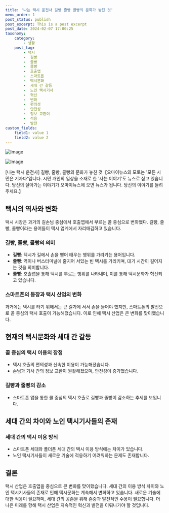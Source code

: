 ```yaml
---
title: '나는 택시 운전사 길빵 줄빵 콜빵의 문화가 놓친 것'
menu_order: 1
post_status: publish
post_excerpt: This is a post excerpt
post_date: 2024-02-07 17:00:25
taxonomy:
    category:
        - 생활
    post_tag:
        - 택시
        -  길빵
        -  줄빵
        -  콜빵
        -  호출앱
        -  스마트폰
        -  택시문화
        -  세대 간 갈등
        -  노인 택시기사
        -  혁신
        -  변화
        -  편의성
        -  안전성
        -  정보 교환이
        -  적응
        -  발전
custom_fields:
    field1: value 1
    field2: value 2
---
```


![Image](https://imgnews.pstatic.net/image/047/2024/02/07/0002421591_001_20240207115101121.jpg?type=w647)

![Image](https://imgnews.pstatic.net/image/047/2024/02/07/0002421591_002_20240207115101177.jpg?type=w647)


[나는 택시 운전사] 길빵, 줄빵, 콜빵의 문화가 놓친 것【오마이뉴스의 모토는 '모든 시민은 기자다'입니다. 시민 개인의 일상을 소재로 한 '사는 이야기'도 뉴스로 싣고 있습니다. 당신의 살아가는 이야기가 오마이뉴스에 오면 뉴스가 됩니다. 당신의 이야기를 들려주세요.】

## 택시의 역사와 변화

택시 시장은 과거의 길손님 중심에서 호출앱에서 부르는 콜 중심으로 변화했다. 길빵, 줄빵, 콜빵이라는 용어들이 택시 업계에서 자리매김하고 있습니다.

### 길빵, 줄빵, 콜빵의 의미

- **길빵**: 택시가 길에서 손을 뻗어 태우는 행위를 가리키는 용어입니다.
- **줄빵**: 역이나 버스터미널에 줄지어 서있는 빈 택시를 가리키며, 대기 시간이 길어지는 것을 의미합니다.
- **콜빵**: 호출앱을 통해 택시를 부르는 행위를 나타내며, 이를 통해 택시문화가 혁신되고 있습니다.

### 스마트폰의 등장과 택시 산업의 변화

과거에는 택시를 타기 위해서는 큰 길가에 서서 손을 들어야 했지만, 스마트폰의 발전으로 콜 중심의 택시 호출이 가능해졌습니다. 이로 인해 택시 산업은 큰 변화를 맞이했습니다.

## 현재의 택시문화와 세대 간 갈등

### 콜 중심의 택시 이용의 장점

- 택시 호출의 편의성과 신속한 이용이 가능해졌습니다.
- 손님과 기사 간의 정보 교환이 원활해졌으며, 안전성이 증가했습니다.

### 길빵과 줄빵의 감소

- 스마트폰 앱을 통한 콜 중심의 택시 호출로 길빵과 줄빵이 감소하는 추세를 보입니다.

## 세대 간의 차이와 노인 택시기사들의 존재

### 세대 간의 택시 이용 방식

- 스마트폰 세대와 폴더폰 세대 간의 택시 이용 방식에는 차이가 있습니다.
- 노인 택시기사들이 새로운 기술에 적응하기 어려워하는 문제도 존재합니다.

## 결론

택시 산업은 호출앱을 중심으로 큰 변화를 맞이했습니다. 세대 간의 이용 방식 차이와 노인 택시기사들의 존재로 인해 택시문화는 계속해서 변화하고 있습니다. 새로운 기술에 대한 적응이 필요하며, 세대 간의 공존을 위해 존중과 발전적인 수용이 필요합니다. 더 나은 미래를 향해 택시 산업은 지속적인 혁신과 발전을 이뤄나가야 할 것입니다.
